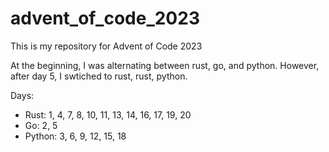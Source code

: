 # advent_of_code_2023

This is my repository for Advent of Code 2023

At the beginning, I was alternating between rust, go, and python. However, after day 5, I swtiched to rust, rust, python.

Days:
* Rust: 1, 4, 7, 8, 10, 11, 13, 14, 16, 17, 19, 20
* Go: 2, 5
* Python: 3, 6, 9, 12, 15, 18
